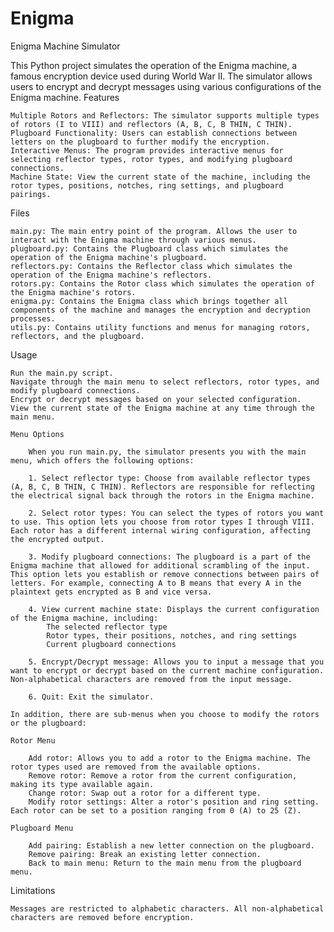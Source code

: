 # Enigma
Enigma Machine Simulator

This Python project simulates the operation of the Enigma machine, a famous encryption device used during World War II. The simulator allows users to encrypt and decrypt messages using various configurations of the Enigma machine.
Features

    Multiple Rotors and Reflectors: The simulator supports multiple types of rotors (I to VIII) and reflectors (A, B, C, B THIN, C THIN).
    Plugboard Functionality: Users can establish connections between letters on the plugboard to further modify the encryption.
    Interactive Menus: The program provides interactive menus for selecting reflector types, rotor types, and modifying plugboard connections.
    Machine State: View the current state of the machine, including the rotor types, positions, notches, ring settings, and plugboard pairings.

Files

    main.py: The main entry point of the program. Allows the user to interact with the Enigma machine through various menus.
    plugboard.py: Contains the Plugboard class which simulates the operation of the Enigma machine's plugboard.
    reflectors.py: Contains the Reflector class which simulates the operation of the Enigma machine's reflectors.
    rotors.py: Contains the Rotor class which simulates the operation of the Enigma machine's rotors.
    enigma.py: Contains the Enigma class which brings together all components of the machine and manages the encryption and decryption processes.
    utils.py: Contains utility functions and menus for managing rotors, reflectors, and the plugboard.

Usage

    Run the main.py script.
    Navigate through the main menu to select reflectors, rotor types, and modify plugboard connections.
    Encrypt or decrypt messages based on your selected configuration.
    View the current state of the Enigma machine at any time through the main menu.

    Menu Options

        When you run main.py, the simulator presents you with the main menu, which offers the following options:

        1. Select reflector type: Choose from available reflector types (A, B, C, B THIN, C THIN). Reflectors are responsible for reflecting the electrical signal back through the rotors in the Enigma machine.

        2. Select rotor types: You can select the types of rotors you want to use. This option lets you choose from rotor types I through VIII. Each rotor has a different internal wiring configuration, affecting the encrypted output.

        3. Modify plugboard connections: The plugboard is a part of the Enigma machine that allowed for additional scrambling of the input. This option lets you establish or remove connections between pairs of letters. For example, connecting A to B means that every A in the plaintext gets encrypted as B and vice versa.

        4. View current machine state: Displays the current configuration of the Enigma machine, including:
            The selected reflector type
            Rotor types, their positions, notches, and ring settings
            Current plugboard connections

        5. Encrypt/Decrypt message: Allows you to input a message that you want to encrypt or decrypt based on the current machine configuration. Non-alphabetical characters are removed from the input message.

        6. Quit: Exit the simulator.

    In addition, there are sub-menus when you choose to modify the rotors or the plugboard:
    
    Rotor Menu

        Add rotor: Allows you to add a rotor to the Enigma machine. The rotor types used are removed from the available options.
        Remove rotor: Remove a rotor from the current configuration, making its type available again.
        Change rotor: Swap out a rotor for a different type.
        Modify rotor settings: Alter a rotor's position and ring setting. Each rotor can be set to a position ranging from 0 (A) to 25 (Z).

    Plugboard Menu

        Add pairing: Establish a new letter connection on the plugboard.
        Remove pairing: Break an existing letter connection.
        Back to main menu: Return to the main menu from the plugboard menu.

Limitations

    Messages are restricted to alphabetic characters. All non-alphabetical characters are removed before encryption.
